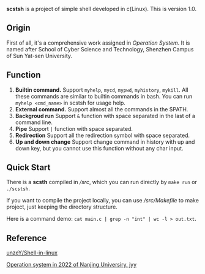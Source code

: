 **scstsh** is a project of simple shell developed in c(Linux). This is version 1.0.

## Origin

First of all, it's a comprehensive work assigned in *Operation System*. It is named after School of Cyber Science and Technology, Shenzhen Campus of Sun Yat-sen University.

## Function


1. **Builtin command.** Support `myhelp`, `mycd`, `mypwd`, `myhistory`, `mykill`. All these commands are similar to builtin commands in bash. You can run `myhelp <cmd_name>` in scstsh for usage help.
2. **External command.** Support almost all the commands in the $PATH.
3. **Backgroud run** Support `&` function with space separated in the last of a command line.
4. **Pipe** Support `|` function with space separated.
5. **Redirection** Support all the redirection symbol with space separated.
6. **Up and down change** Support change command in history with up and down key, but you cannot use this function without any char input.

## Quick Start

There is a **scsth** compiled in */src*, which you can run directly by `make run` or `./scstsh`.

If you want to compile the project locally, you can use */src/Makefile* to make project, just keeping the directory structure.

Here is a command demo: `cat main.c | grep -n "int" | wc -l > out.txt`.

## Reference

[unzeY/Shell-in-linux](https://github.com/SunzeY/Shell-in-linux)

[Operation system in 2022 of Nanjing Universiry, jyy](http://jyywiki.cn/OS/2022/)

